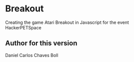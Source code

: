 # Breakout
Creating the game Atari Breakout in Javascript for the event HackerPETSpace

## Author for this version
Daniel Carlos Chaves Boll
